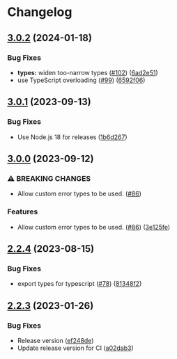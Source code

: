 # Changelog

## [3.0.2](https://github.com/humanwhocodes/env/compare/v3.0.1...v3.0.2) (2024-01-18)


### Bug Fixes

* **types:** widen too-narrow types ([#102](https://github.com/humanwhocodes/env/issues/102)) ([6ad2e51](https://github.com/humanwhocodes/env/commit/6ad2e511f37f791d4cd2820e8895faa9be9da6ec))
* use TypeScript overloading ([#99](https://github.com/humanwhocodes/env/issues/99)) ([6592f06](https://github.com/humanwhocodes/env/commit/6592f069a7df46b0714d0baea3b69cd716a61e2d))

## [3.0.1](https://github.com/humanwhocodes/env/compare/v3.0.0...v3.0.1) (2023-09-13)


### Bug Fixes

* Use Node.js 18 for releases ([1b6d267](https://github.com/humanwhocodes/env/commit/1b6d2673e23306a6d620ee7613ad1f24a407e206))

## [3.0.0](https://github.com/humanwhocodes/env/compare/v2.2.4...v3.0.0) (2023-09-12)


### ⚠ BREAKING CHANGES

* Allow custom error types to be used. ([#86](https://github.com/humanwhocodes/env/issues/86))

### Features

* Allow custom error types to be used. ([#86](https://github.com/humanwhocodes/env/issues/86)) ([3e125fe](https://github.com/humanwhocodes/env/commit/3e125fe1c79613bcc469380db6d2da4c3770e5bf))

## [2.2.4](https://github.com/humanwhocodes/env/compare/v2.2.3...v2.2.4) (2023-08-15)


### Bug Fixes

* export types for typescript ([#78](https://github.com/humanwhocodes/env/issues/78)) ([81348f2](https://github.com/humanwhocodes/env/commit/81348f206047b5faa94fee8ebc2659de6b74ebbf))

## [2.2.3](https://github.com/humanwhocodes/env/compare/v2.2.1...v2.2.3) (2023-01-26)


### Bug Fixes

* Release version ([ef248de](https://github.com/humanwhocodes/env/commit/ef248de3ac3703167272821dd4c360fe5f7cdb81))
* Update release version for CI ([a02dab3](https://github.com/humanwhocodes/env/commit/a02dab3f145cb2a7746864139e659d2a25956250))
